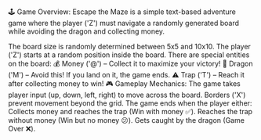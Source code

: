🕹️ Game Overview:
Escape the Maze is a simple text-based adventure game where the player ('Z') must navigate a randomly generated board while avoiding the dragon and collecting money.

The board size is randomly determined between 5x5 and 10x10.
The player ('Z') starts at a random position inside the board.
There are special entities on the board:
💰 Money ('@') – Collect it to maximize your victory!
🐉 Dragon ('M') – Avoid this! If you land on it, the game ends.
⚠️ Trap ('T') – Reach it after collecting money to win!
🎮 Gameplay Mechanics:
The game takes player input (up, down, left, right) to move across the board.
Borders ('X') prevent movement beyond the grid.
The game ends when the player either:
Collects money and reaches the trap (Win with money ✅).
Reaches the trap without money (Win but no money 😕).
Gets caught by the dragon (Game Over ❌).

